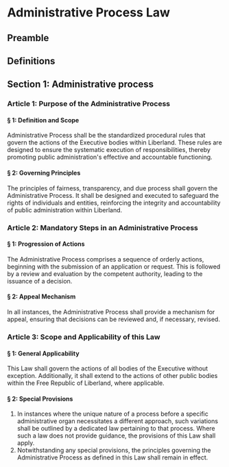 # Administrative Process Law

## Preamble

## Definitions

## Section 1: Administrative process

### Article 1: Purpose of the Administrative Process
#### § 1: Definition and Scope
Administrative Process shall be the standardized procedural rules that govern the actions of the Executive bodies within Liberland. These rules are designed to ensure the systematic execution of responsibilities, thereby promoting public administration's effective and accountable functioning.

#### § 2: Governing Principles
The principles of fairness, transparency, and due process shall govern the Administrative Process. It shall be designed and executed to safeguard the rights of individuals and entities, reinforcing the integrity and accountability of public administration within Liberland.

### Article 2: Mandatory Steps in an Administrative Process
#### § 1: Progression of Actions
The Administrative Process comprises a sequence of orderly actions, beginning with the submission of an application or request. This is followed by a review and evaluation by the competent authority, leading to the issuance of a decision.

#### § 2: Appeal Mechanism
In all instances, the Administrative Process shall provide a mechanism for appeal, ensuring that decisions can be reviewed and, if necessary, revised.

### Article 3: Scope and Applicability of this Law

#### § 1: General Applicability
This Law shall govern the actions of all bodies of the Executive without exception. Additionally, it shall extend to the actions of other public bodies within the Free Republic of Liberland, where applicable.

#### § 2: Special Provisions
1. In instances where the unique nature of a process before a specific administrative organ necessitates a different approach, such variations shall be outlined by a dedicated law pertaining to that process. Where such a law does not provide guidance, the provisions of this Law shall apply. 
2. Notwithstanding any special provisions, the principles governing the Administrative Process as defined in this Law shall remain in effect.
